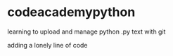 codeacademypython
=================

learning to upload and manage python .py text with git

adding a lonely line of code
